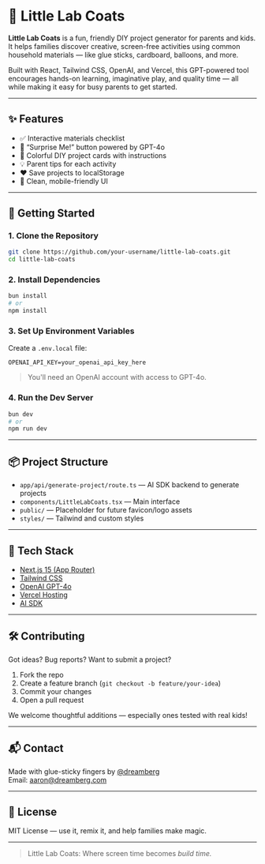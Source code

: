 
# 🧪 Little Lab Coats

**Little Lab Coats** is a fun, friendly DIY project generator for parents and kids. It helps families discover creative, screen-free activities using common household materials — like glue sticks, cardboard, balloons, and more.

Built with React, Tailwind CSS, OpenAI, and Vercel, this GPT-powered tool encourages hands-on learning, imaginative play, and quality time — all while making it easy for busy parents to get started.

---

## ✨ Features

- ✅ Interactive materials checklist
- 🎲 “Surprise Me!” button powered by GPT-4o
- 🎨 Colorful DIY project cards with instructions
- 💡 Parent tips for each activity
- ❤️ Save projects to localStorage
- 🧼 Clean, mobile-friendly UI

---

## 🚀 Getting Started

### 1. Clone the Repository
```bash
git clone https://github.com/your-username/little-lab-coats.git
cd little-lab-coats
```

### 2. Install Dependencies
```bash
bun install
# or
npm install
```

### 3. Set Up Environment Variables

Create a `.env.local` file:
```env
OPENAI_API_KEY=your_openai_api_key_here
```

> You'll need an OpenAI account with access to GPT-4o.

### 4. Run the Dev Server
```bash
bun dev
# or
npm run dev
```

---

## 📦 Project Structure

- `app/api/generate-project/route.ts` — AI SDK backend to generate projects
- `components/LittleLabCoats.tsx` — Main interface
- `public/` — Placeholder for future favicon/logo assets
- `styles/` — Tailwind and custom styles

---

## 🧠 Tech Stack

- [Next.js 15 (App Router)](https://nextjs.org/docs/app)
- [Tailwind CSS](https://tailwindcss.com/)
- [OpenAI GPT-4o](https://platform.openai.com/)
- [Vercel Hosting](https://vercel.com/)
- [AI SDK](https://sdk.vercel.ai/docs)

---

## 🛠️ Contributing

Got ideas? Bug reports? Want to submit a project?

1. Fork the repo
2. Create a feature branch (`git checkout -b feature/your-idea`)
3. Commit your changes
4. Open a pull request

We welcome thoughtful additions — especially ones tested with real kids!

---

## 📬 Contact

Made with glue-sticky fingers by [@dreamberg](https://github.com/dreamberg)  
Email: aaron@dreamberg.com

---

## 📘 License

MIT License — use it, remix it, and help families make magic.

---

> Little Lab Coats: Where screen time becomes *build time.*
